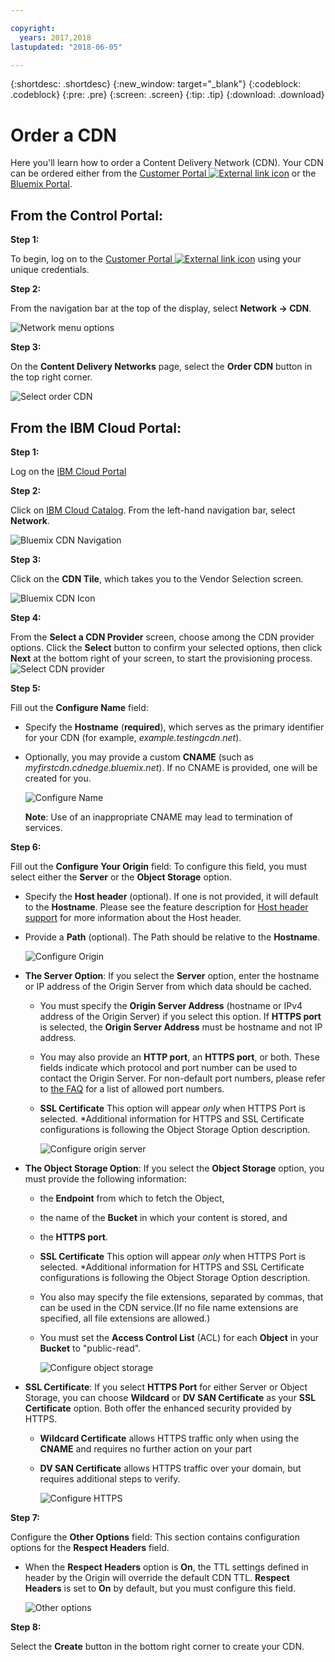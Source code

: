 ```yaml
---

copyright:
  years: 2017,2018
lastupdated: "2018-06-05"

---
```


{:shortdesc: .shortdesc}
{:new_window: target="_blank"}
{:codeblock: .codeblock}
{:pre: .pre}
{:screen: .screen}
{:tip: .tip}
{:download: .download}

# Order a CDN

Here you'll learn how to order a Content Delivery Network (CDN). Your CDN can be ordered either from the [Customer Portal ![External link icon](../../icons/launch-glyph.svg "External link icon")](https://control.softlayer.com/) or the [Bluemix Portal](https://www.ibm.com/cloud-computing/bluemix/).

## From the Control Portal:

**Step 1:**

To begin, log on to the [Customer Portal ![External link icon](../../icons/launch-glyph.svg "External link icon")](https://control.softlayer.com/) using your unique credentials.

**Step 2:**

From the navigation bar at the top of the display, select **Network -> CDN**.

   ![Network menu options](images/network-cdn.png)

**Step 3:**

On the **Content Delivery Networks** page, select the **Order CDN** button in the top right corner.

   ![Select order CDN](images/order-cdn-button.png)

## From the IBM Cloud Portal:

**Step 1:**

Log on the [IBM Cloud Portal](https://www.ibm.com/cloud-computing/bluemix/)

**Step 2:**

Click on [IBM Cloud Catalog](https://console.bluemix.net/catalog/). From the left-hand navigation bar, select **Network**.

   ![Bluemix CDN Navigation](images/bluemix_navigation.png)

**Step 3:**

Click on the **CDN Tile**, which takes you to the Vendor Selection screen.

   ![Bluemix CDN Icon](images/bluemix_tile.png)


**Step 4:**

From the **Select a CDN Provider** screen, choose among the CDN provider options. Click the **Select** button to confirm your selected options, then click **Next** at the bottom right of your screen, to start the provisioning process.  
       ![Select CDN provider](images/Vendor_Select_And_Provision.png)

**Step 5:**

Fill out the **Configure Name** field:  

  * Specify the **Hostname** (**required**), which serves as the primary identifier for your CDN (for example, _example.testingcdn.net_).  
  * Optionally, you may provide a custom **CNAME** (such as _myfirstcdn.cdnedge.bluemix.net_). If no CNAME is provided, one will be created for you. <validation information to be included here>  

       ![Configure Name](images/configure-hostname-cname.png)  

    **Note**: Use of an inappropriate CNAME may lead to termination of services.

**Step 6:**

Fill out the **Configure Your Origin** field: To configure this field, you must select either the **Server** or the **Object Storage** option.  

   * Specify the **Host header** (optional). If one is not provided, it will default to the **Hostname**. Please see the feature description for [Host header support](about.html#host-header-support-) for more information about the Host header.  

   * Provide a **Path** (optional). The Path should be relative to the **Hostname**.

      ![Configure Origin](images/configure-origin.png)  

  * **The Server Option**: If you select the **Server** option, enter the hostname or IP address of the Origin Server from which data should be cached.
      * You must specify the **Origin Server Address** (hostname or IPv4 address of the Origin Server) if you select this option. If **HTTPS port** is selected, the **Origin Server Address** must be hostname and not IP address.
      * You may also provide an **HTTP port**, an **HTTPS port**, or both. These fields indicate which protocol and port number can be used to contact the Origin Server. For non-default port numbers, please refer to [the FAQ](faqs.html#are-there-any-restrictions-on-what-http-and-https-port-numbers-are-allowed-for-akamai) for a list of allowed port numbers.
      * **SSL Certificate** This option will appear _only_ when HTTPS Port is selected. \*Additional information for HTTPS and SSL Certificate configurations is following the Object Storage Option description.

	     ![Configure origin server](images/configure-origin-server.png)

  * **The Object Storage Option**: If you select the **Object Storage** option, you must provide the following information:
      * the **Endpoint** from which to fetch the Object,
      * the name of the **Bucket** in which your content is stored, and
      * the **HTTPS port**.
      * **SSL Certificate** This option will appear _only_ when HTTPS Port is selected. \*Additional information for HTTPS and SSL Certificate configurations is following the Object Storage Option description.
      * You also may specify the file extensions, separated by commas, that can be used in the CDN service.(If no file name extensions are specified, all file extensions are allowed.)
      * You must set the **Access Control List** (ACL) for each **Object** in your **Bucket** to "public-read".

      	  ![Configure object storage](images/configure-origin-cos.png)

  * **SSL Certificate**: If you select **HTTPS Port** for either Server or Object Storage, you can choose **Wildcard** or **DV SAN Certificate** as your **SSL Certificate** option. Both offer the enhanced security provided by HTTPS.
    * **Wildcard Certificate** allows HTTPS traffic only when using the **CNAME** and requires no further action on your part
    * **DV SAN Certificate** allows HTTPS traffic over your domain, but requires additional steps to verify.

        ![Configure HTTPS](images/configure-https.png)


**Step 7:**

Configure the **Other Options** field: This section contains configuration options for the **Respect Headers** field.

   * When the **Respect Headers** option is **On**, the TTL settings defined in header by the Origin will override the default CDN TTL. **Respect Headers** is set to **On** by default, but you must configure this field.  

        ![Other options](images/other-options.png)

**Step 8:**

Select the **Create** button in the bottom right corner to create your CDN.
